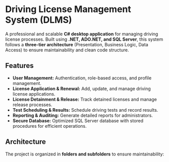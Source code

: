 # Driving License Management System (DLMS)

A professional and scalable **C# desktop application** for managing driving license processes. Built using **.NET, ADO.NET, and SQL Server**, this system follows a **three-tier architecture** (Presentation, Business Logic, Data Access) to ensure maintainability and clean code structure.

## Features

- **User Management:** Authentication, role-based access, and profile management.
- **License Application & Renewal:** Add, update, and manage driving license applications.
- **License Detainment & Release:** Track detained licenses and manage release processes.
- **Test Scheduling & Results:** Schedule driving tests and record results.
- **Reporting & Auditing:** Generate detailed reports for administrators.
- **Secure Database:** Optimized SQL Server database with stored procedures for efficient operations.

## Architecture

The project is organized in **folders and subfolders** to ensure maintainability:


